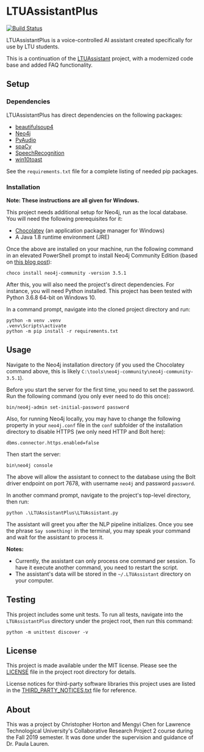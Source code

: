 # LTUAssistantPlus

[![Build Status](https://travis-ci.com/Xyaneon/LTUAssistantPlus.svg?branch=master)](https://travis-ci.com/Xyaneon/LTUAssistantPlus)

LTUAssistantPlus is a voice-controlled AI assistant created specifically for use by LTU students.

This is a continuation of the [LTUAssistant][LTUAssistant] project, with a
modernized code base and added FAQ functionality.

## Setup

### Dependencies

LTUAssistantPlus has direct dependencies on the following packages:
- [beautifulsoup4][beautifulsoup4]
- [Neo4j][Neo4j]
- [PyAudio][PyAudio]
- [spaCy][spaCy]
- [SpeechRecognition][SpeechRecognition]
- [win10toast][win10toast]

See the `requirements.txt` file for a complete listing of needed pip packages.

### Installation

**Note: These instructions are all given for Windows.**

This project needs additional setup for Neo4j, run as the local database. You
will need the following prerequisites for it:

- [Chocolatey][Chocolatey] (an application package manager for Windows)
- A Java 1.8 runtime environment (JRE)

Once the above are installed on your machine, run the following command in an
elevated PowerShell prompt to install Neo4j Community Edition (based on
[this blog post][Neo4j via Chocolatey]):

```PS
choco install neo4j-community -version 3.5.1
```

After this, you will also need the project's direct dependencies. For instance,
you will need Python installed. This project has been tested with Python 3.6.8
64-bit on Windows 10.

In a command prompt, navigate into the cloned project directory and run:

```PS
python -m venv .venv
.venv\Scripts\activate
python -m pip install -r requirements.txt
```

## Usage

Navigate to the Neo4j installation directory (if you used the Chocolatey
command above, this is likely
`C:\tools\neo4j-community\neo4j-community-3.5.1`).

Before you start the server for the first time, you need to set the password.
Run the following command (you only ever need to do this once):

```PS
bin/neo4j-admin set-initial-password password
```

Also, for running Neo4j locally, you may have to change the following property
in your `neo4j.conf` file in the `conf` subfolder of the installation
directory to disable HTTPS (we only need HTTP and Bolt here):

```
dbms.connector.https.enabled=false
```

Then start the server:

```PS
bin\neo4j console
```

The above will allow the assistant to connect to the database using the Bolt
driver endpoint on port 7678, with username `neo4j` and password `password`.

In another command prompt, navigate to the project's top-level directory, then
run:

```PS
python .\LTUAssistantPlus\LTUAssistant.py
```

The assistant will greet you after the NLP pipeline initializes. Once you see
the phrase `Say something!` in the terminal, you may speak your command and
wait for the assistant to process it.

**Notes:**
- Currently, the assistant can only process one command per session. To have
  it execute another command, you need to restart the script.
- The assistant's data will be stored in the `~/.LTUAssistant` directory on
  your computer.

## Testing

This project includes some unit tests. To run all tests, navigate into the
`LTUAssistantPlus` directory under the project root, then run this command:

```PS
python -m unittest discover -v
```

## License

This project is made available under the MIT license. Please see the
[LICENSE][license] file in the project root directory for details.

License notices for third-party software libraries this project uses are
listed in the [THIRD_PARTY_NOTICES.txt][third-party notices] file for
reference.

## About

This was a project by Christopher Horton and Mengyi Chen for Lawrence
Technological University's Collaborative Research Project 2 course during the
Fall 2019 semester. It was done under the supervision and guidance of Dr.
Paula Lauren.

[beautifulsoup4]: https://pypi.org/project/beautifulsoup4/
[Chocolatey]: https://chocolatey.org/
[license]: https://github.com/Xyaneon/LTUAssistantPlus/blob/master/LICENSE
[LTUAssistant]: https://github.com/Xyaneon/LTUAssistant
[Neo4j]: https://pypi.org/project/neo4j/
[Neo4j via Chocolatey]: https://neo4j.com/blog/chocolatey-neo4j-windows/
[PyAudio]: http://people.csail.mit.edu/hubert/pyaudio/
[spaCy]: https://spacy.io/
[SpeechRecognition]: https://pypi.org/project/SpeechRecognition/
[third-party notices]: https://github.com/Xyaneon/LTUAssistantPlus/blob/master/THIRD_PARTY_NOTICES.txt
[win10toast]: https://github.com/jithurjacob/Windows-10-Toast-Notifications
